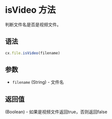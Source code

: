 # isVideo 方法

判断文件名是否是视频文件。

## 语法

```js
cx.file.isVideo(filename)
```

## 参数

- `filename` (String) - 文件名

## 返回值

(Boolean) - 如果是视频文件返回true，否则返回false 